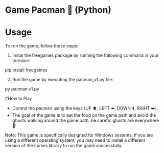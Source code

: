 # Game Pacman :ghost: (Python) 

# Usage


To run the game, follow these steps:

1. Instal the freegames package by running the following command in your terminal:

pip install freegames

2. Run the game by executing the pacman_v1.py file:

py pacman.v1.py

#How to Play
- Control the pacman using the keys (UP :arrow_up:, LEFT :arrow_left:, DOWN :arrow_down:, RIGHT :arrow_right:).
- The goal of the game is to eat the food on the game path and avoid the ghosts walking around the game path, be careful ghosts are everywhere :ghost:!

Note: This game is specifically designed for Windows systems. If you are using a different operating system, you may need to install a different version of the curses library to run the game successfully.
